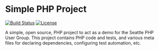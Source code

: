 Simple PHP Project
==================

[![Build Status](http://img.shields.io/travis/seaphp/simple-project.svg)](https://travis-ci.org/seaphp/simple-project)
[![License](http://img.shields.io/packagist/l/seaphp/simple-project.svg)](https://github.com/seaphp/simple-project/blob/master/LICENSE)

A simple, open source, PHP project to act as a demo for the Seattle PHP User
Group. This project contains PHP code and tests, and various meta files for
declaring dependencies, configuring test automation, etc.
